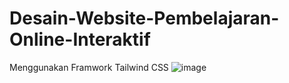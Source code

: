 # Desain-Website-Pembelajaran-Online-Interaktif
Menggunakan Framwork Tailwind CSS
![image](https://user-images.githubusercontent.com/59629557/128453432-885e1396-0d66-47f5-8123-3c3574b010ef.png)
